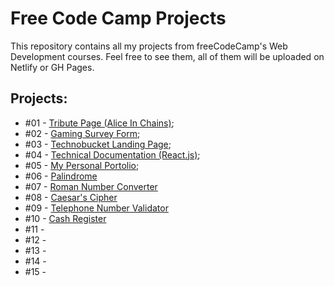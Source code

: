 # Free Code Camp Projects

This repository contains all my projects from freeCodeCamp's Web Development courses. Feel free to see them, all of them will be uploaded on Netlify or GH Pages.

## Projects:

* #01 - [Tribute Page (Alice In Chains)](https://github.com/gughog/freeCodeCamp-projects/tree/master/001-tribute-page);
* #02 - [Gaming Survey Form](https://github.com/gughog/freeCodeCamp-projects/tree/master/002-survey-form);
* #03 - [Technobucket Landing Page](https://github.com/gughog/freeCodeCamp-projects/tree/master/003-product-landing-page);
* #04 - [Technical Documentation (React.js)](https://github.com/gughog/freeCodeCamp-projects/tree/master/004-technical-docs);
* #05 - [My Personal Portolio](https://github.com/gughog/freeCodeCamp-projects/tree/master/005-portfolio);
* #06 - [Palindrome](https://github.com/gughog/freeCodeCamp-projects/tree/master/006-palindrome)
* #07 - [Roman Number Converter](https://github.com/gughog/freeCodeCamp-projects/tree/master/007-roman-number-converter)
* #08 - [Caesar's Cipher](https://github.com/gughog/freeCodeCamp-projects/tree/master/008-caesars-cipher)
* #09 - [Telephone Number Validator](https://github.com/gughog/freeCodeCamp-projects/tree/master/009-telephone-number-validator)
* #10 - [Cash Register](https://github.com/gughog/freeCodeCamp-projects/tree/master/010-cash-register)
* #11 - []()
* #12 - []()
* #13 - []()
* #14 - []()
* #15 - []()